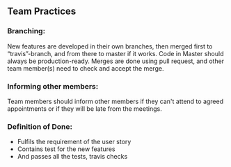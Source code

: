 ## Team Practices


### Branching:

New features are developed in their own branches, then merged first to “travis”-branch, and from there to master if it works.
Code in Master should always be production-ready.
Merges are done using pull request, and other team member(s) need to check and accept the merge.

### Informing other members:
Team members should inform other members if they can't attend to agreed appointments or if they will be late from the meetings.


### Definition of Done:
 * Fulfils the requirement of the user story
 * Contains test for the new features
 * And passes all the tests, travis checks 
 
